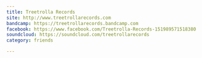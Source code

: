 ```yaml
---
title: Treetrolla Records
site: http://www.treetrollarecords.com
bandcamp: https://treetrollarecords.bandcamp.com
facebook: https://www.facebook.com/Treetrolla-Records-151989571518380
soundcloud: https://soundcloud.com/treetrollarecords
category: friends

---
```



